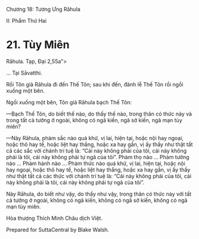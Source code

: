  

Chương 18: Tương Ưng Rāhula

II: Phẩm Thứ Hai

# 21\. Tùy Miên

Rāhula. Tạp, Ðại 2,55a">

… Tại Sāvatthi.

Rồi Tôn giả Rāhula đi đến Thế Tôn; sau khi đến, đảnh lễ Thế Tôn rồi ngồi xuống một bên.

Ngồi xuống một bên, Tôn giả Rāhula bạch Thế Tôn:

—Bạch Thế Tôn, do biết thế nào, do thấy thế nào, trong thân có thức này và trong tất cả tướng ở ngoài, không có ngã kiến, ngã sở kiến, ngã mạn tùy miên?

—Này Rāhula, phàm sắc nào quá khứ, vị lai, hiện tại, hoặc nội hay ngoại, hoặc thô hay tế, hoặc liệt hay thắng, hoặc xa hay gần, vị ấy thấy như thật tất cả các sắc với chánh trí tuệ là: “Cái này không phải của tôi, cái này không phải là tôi, cái này không phải tự ngã của tôi”. Phàm thọ nào … Phàm tưởng nào … Phàm hành nào … Phàm thức nào quá khứ, vị lai, hiện tại, hoặc nội hay ngoại, hoặc thô hay tế, hoặc liệt hay thắng, hoặc xa hay gần, vị ấy thấy như thật tất cả các thức với chánh trí tuệ là: “Cái này không phải của tôi, cái này không phải là tôi, cái này không phải tự ngã của tôi”.

Này Rāhula, do biết như vậy, do thấy như vậy, trong thân có thức này với tất cả tướng ở ngoài, không có ngã kiến, không có ngã sở kiến, không có ngã mạn tùy miên.

Hòa thượng Thích Minh Châu dịch Việt.

Prepared for SuttaCentral by Blake Walsh.